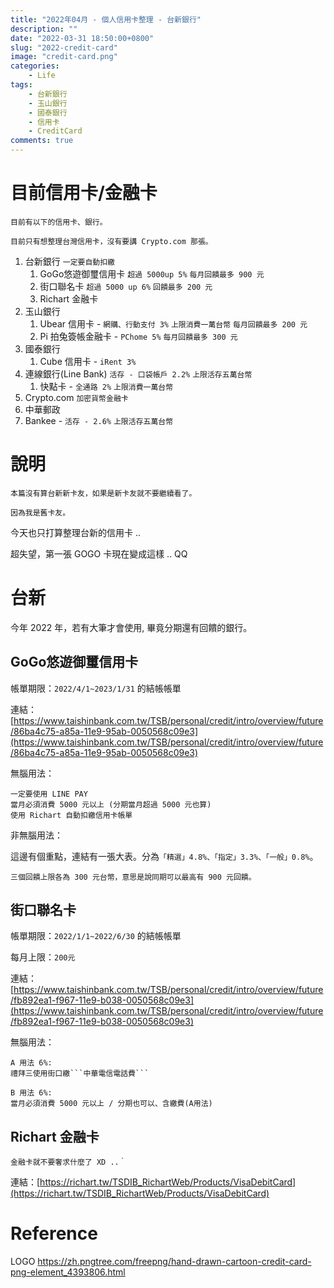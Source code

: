 ```yaml
---
title: "2022年04月 - 個人信用卡整理 - 台新銀行"
description: ""
date: "2022-03-31 18:50:00+0800"
slug: "2022-credit-card"
image: "credit-card.png"
categories:
    - Life
tags:
    - 台新銀行
    - 玉山銀行
    - 國泰銀行
    - 信用卡
    - CreditCard
comments: true
---
```


# 目前信用卡/金融卡
```
目前有以下的信用卡、銀行。

目前只有想整理台灣信用卡，沒有要講 Crypto.com 那張。
```
1. 台新銀行 ```一定要自動扣繳```
   1. GoGo悠遊御璽信用卡 ```超過 5000up 5%``` ```每月回饋最多 900 元```
   2. 街口聯名卡 ```超過 5000 up 6%``` ```回饋最多 200 元```
   3. Richart 金融卡
2. 玉山銀行
   1. Ubear 信用卡 - ```網購、行動支付 3%``` ```上限消費一萬台幣``` ```每月回饋最多 200 元``` 
   2. Pi 拍兔簽帳金融卡 - ```PChome 5%``` ```每月回饋最多 300 元```
3. 國泰銀行
   1. Cube 信用卡 - ```iRent 3%```
4. 連線銀行(Line Bank) ```活存 - 口袋帳戶 2.2%``` ```上限活存五萬台幣```
   1. 快點卡 - ```全通路 2%``` ```上限消費一萬台幣```
5. Crypto.com ```加密貨幣金融卡```
6. 中華郵政
7. Bankee - ```活存 - 2.6%``` ```上限活存五萬台幣```

# 說明

```
本篇沒有算台新新卡友，如果是新卡友就不要繼續看了。

因為我是舊卡友。
```

今天也只打算整理台新的信用卡 ..

超失望，第一張 GOGO 卡現在變成這樣 .. QQ

# 台新

今年 2022 年，若有大筆才會使用, 畢竟分期還有回饋的銀行。

## GoGo悠遊御璽信用卡

帳單期限：```2022/4/1~2023/1/31``` 的結帳帳單

連結：[https://www.taishinbank.com.tw/TSB/personal/credit/intro/overview/future/86ba4c75-a85a-11e9-95ab-0050568c09e3](https://www.taishinbank.com.tw/TSB/personal/credit/intro/overview/future/86ba4c75-a85a-11e9-95ab-0050568c09e3)



無腦用法：
```
一定要使用 LINE PAY
當月必須消費 5000 元以上 (分期當月超過 5000 元也算)
使用 Richart 自動扣繳信用卡帳單
```
非無腦用法：

這邊有個重點，連結有一張大表。分為```「精選」4.8%、「指定」3.3%、「一般」0.8%```。

```三個回饋上限各為 300 元台幣，意思是說同期可以最高有 900 元回饋。```

## 街口聯名卡

帳單期限：```2022/1/1~2022/6/30``` 的結帳帳單

每月上限：```200元```

連結：[https://www.taishinbank.com.tw/TSB/personal/credit/intro/overview/future/fb892ea1-f967-11e9-b038-0050568c09e3](https://www.taishinbank.com.tw/TSB/personal/credit/intro/overview/future/fb892ea1-f967-11e9-b038-0050568c09e3)


無腦用法：
```
A 用法 6%:
禮拜三使用街口繳```中華電信電話費```
```
```
B 用法 6%:
當月必須消費 5000 元以上 / 分期也可以、含繳費(A用法)
```

## Richart 金融卡

```
金融卡就不要奢求什麼了 XD ..｀
```
連結：[https://richart.tw/TSDIB_RichartWeb/Products/VisaDebitCard](https://richart.tw/TSDIB_RichartWeb/Products/VisaDebitCard)

# Reference

LOGO https://zh.pngtree.com/freepng/hand-drawn-cartoon-credit-card-png-element_4393806.html
